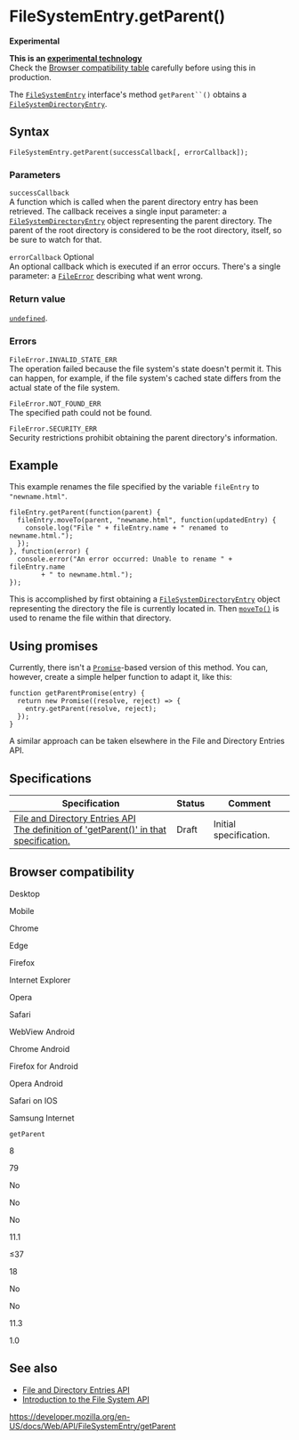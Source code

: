 # FileSystemEntry.getParent()

**Experimental**

**This is an [experimental technology](https://developer.mozilla.org/en-US/docs/MDN/Guidelines/Conventions_definitions#experimental)**  
Check the [Browser compatibility table](#browser_compatibility) carefully before using this in production.

The [`FileSystemEntry`](../filesystementry) interface's method ` getParent``() ` obtains a [`FileSystemDirectoryEntry`](../filesystemdirectoryentry).

## Syntax

    FileSystemEntry.getParent(successCallback[, errorCallback]);

### Parameters

`successCallback`  
A function which is called when the parent directory entry has been retrieved. The callback receives a single input parameter: a [`FileSystemDirectoryEntry`](../filesystemdirectoryentry) object representing the parent directory. The parent of the root directory is considered to be the root directory, itself, so be sure to watch for that.

`errorCallback` <span class="badge inline optional">Optional</span>  
An optional callback which is executed if an error occurs. There's a single parameter: a [`FileError`](../fileerror) describing what went wrong.

### Return value

[`undefined`](https://developer.mozilla.org/en-US/docs/Web/JavaScript/Reference/Global_Objects/undefined).

### Errors

`FileError.INVALID_STATE_ERR`  
The operation failed because the file system's state doesn't permit it. This can happen, for example, if the file system's cached state differs from the actual state of the file system.

`FileError.NOT_FOUND_ERR`  
The specified path could not be found.

`FileError.SECURITY_ERR`  
Security restrictions prohibit obtaining the parent directory's information.

## Example

This example renames the file specified by the variable `fileEntry` to `"newname.html"`.

    fileEntry.getParent(function(parent) {
      fileEntry.moveTo(parent, "newname.html", function(updatedEntry) {
        console.log("File " + fileEntry.name + " renamed to newname.html.");
      });
    }, function(error) {
      console.error("An error occurred: Unable to rename " + fileEntry.name
            + " to newname.html.");
    });

This is accomplished by first obtaining a [`FileSystemDirectoryEntry`](../filesystemdirectoryentry) object representing the directory the file is currently located in. Then [`moveTo()`](moveto) is used to rename the file within that directory.

## Using promises

Currently, there isn't a [`Promise`](https://developer.mozilla.org/en-US/docs/Web/JavaScript/Reference/Global_Objects/Promise)-based version of this method. You can, however, create a simple helper function to adapt it, like this:

    function getParentPromise(entry) {
      return new Promise((resolve, reject) => {
        entry.getParent(resolve, reject);
      });
    }

A similar approach can be taken elsewhere in the File and Directory Entries API.

## Specifications

<table><thead><tr class="header"><th>Specification</th><th>Status</th><th>Comment</th></tr></thead><tbody><tr class="odd"><td><a href="https://wicg.github.io/entries-api/#dom-filesystementry-getparent">File and Directory Entries API<br />
<span class="small">The definition of 'getParent()' in that specification.</span></a></td><td><span class="spec-draft">Draft</span></td><td>Initial specification.</td></tr></tbody></table>

## Browser compatibility

Desktop

Mobile

Chrome

Edge

Firefox

Internet Explorer

Opera

Safari

WebView Android

Chrome Android

Firefox for Android

Opera Android

Safari on IOS

Samsung Internet

`getParent`

8

79

No

No

No

11.1

≤37

18

No

No

11.3

1.0

## See also

- [File and Directory Entries API](../file_and_directory_entries_api)
- [Introduction to the File System API](../file_and_directory_entries_api/introduction)

<a href="https://developer.mozilla.org/en-US/docs/Web/API/FileSystemEntry/getParent" class="_attribution-link">https://developer.mozilla.org/en-US/docs/Web/API/FileSystemEntry/getParent</a>
